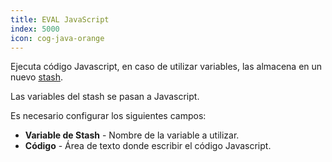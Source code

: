 ```yaml
---
title: EVAL JavaScript
index: 5000
icon: cog-java-orange
---
```


Ejecuta código Javascript, en caso de utilizar variables, las almacena en un nuevo [stash](concepts/stash).

Las variables del stash se pasan a Javascript.

Es necesario configurar los siguientes campos:

- **Variable de Stash** - Nombre de la variable a utilizar.
- **Código** - Área de texto donde escribir el código Javascript.